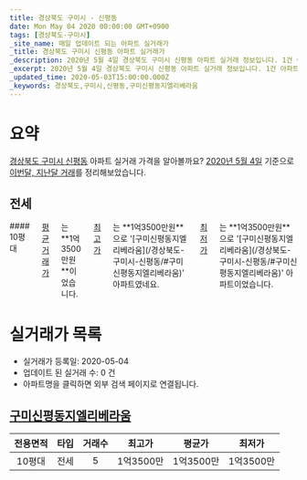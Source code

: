 ```yaml
---
title: 경상북도 구미시 - 신평동
date: Mon May 04 2020 00:00:00 GMT+0900
tags: [경상북도-구미시]
_site_name: 매일 업데이트 되는 아파트 실거래가
_title: 경상북도 구미시 신평동 아파트 실거래가
_description: 2020년 5월 4일 경상북도 구미시 신평동 아파트 실거래 정보입니다. 1건 아파트 정보가 있습니다.
_excerpt: 2020년 5월 4일 경상북도 구미시 신평동 아파트 실거래 정보입니다. 1건 아파트 정보가 있습니다.
_updated_time: 2020-05-03T15:00:00.000Z
_keywords: 경상북도,구미시,신평동,구미신평동지엘리베라움
---
```





# 요약
<ins>경상북도 구미시 신평동</ins> 아파트 실거래 가격을 알아볼까요? <ins>2020년 5월 4일</ins> 기준으로 <ins>이번달, 지난달 거래</ins>를 정리해보았습니다.

## 전세
<div class="container">
<div class="twelve columns" markdown="1">
#### 10평대
<ins>평균 거래가</ins>는 **1억3500만원**이었습니다. <ins>최고가</ins>는 **1억3500만원**으로 '[구미신평동지엘리베라움](/경상북도-구미시-신평동/#구미신평동지엘리베라움)' 아파트였네요. <ins>최저가</ins>는 **1억3500만원**으로 '[구미신평동지엘리베라움](/경상북도-구미시-신평동/#구미신평동지엘리베라움)' 아파트이었습니다.
</div>
</div>



# 실거래가 목록
- 실거래가 등록일: 2020-05-04
- 업데이트 된 실거래 수: 0 건
- 아파트명을 클릭하면 외부 검색 페이지로 연결됩니다.

## [구미신평동지엘리베라움](#구미신평동지엘리베라움)

|전용면적|타입|거래수|최고가|평균가|최저가|
|:---:|:---:|:---:|:---:|:---:|:---:|
|10평대|<span class="deal-type-2">전세</span>|5|1억3500만|1억3500만|1억3500만|

<br/>



